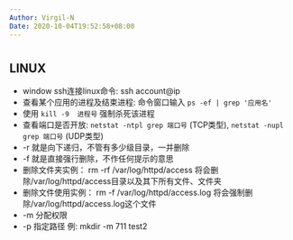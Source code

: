 ```yaml
---
Author: Virgil-N
Date: 2020-10-04T19:52:58+08:00
---
```


#

## LINUX

- window ssh连接linux命令: ssh account@ip
- 查看某个应用的进程及结束进程: 命令窗口输入 `ps -ef | grep '应用名'`
- 使用 `kill -9  进程号` 强制杀死该进程
- 查看端口是否开放: `netstat -ntpl grep 端口号` (TCP类型), `netstat -nupl grep 端口号` (UDP类型)
- -r 就是向下递归，不管有多少级目录，一并删除
- -f 就是直接强行删除，不作任何提示的意思
- 删除文件夹实例：
rm -rf /var/log/httpd/access
将会删除/var/log/httpd/access目录以及其下所有文件、文件夹
- 删除文件使用实例：
rm -f /var/log/httpd/access.log
将会强制删除/var/log/httpd/access.log这个文件
- -m 分配权限
- -p 指定路径
例: mkdir -m 711 test2
